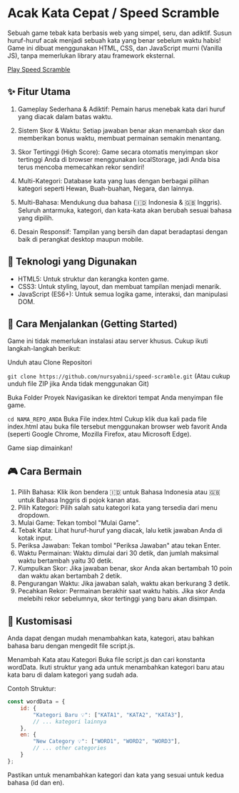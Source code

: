 # Acak Kata Cepat / Speed Scramble
Sebuah game tebak kata berbasis web yang simpel, seru, dan adiktif. Susun huruf-huruf acak menjadi sebuah kata yang benar sebelum waktu habis! Game ini dibuat menggunakan HTML, CSS, dan JavaScript murni (Vanilla JS), tanpa memerlukan library atau framework eksternal.

[Play Speed Scramble](https://speed-scramble-gray-ten.vercel.app/)

## ✨ Fitur Utama
1. Gameplay Sederhana & Adiktif: Pemain harus menebak kata dari huruf yang diacak dalam batas waktu.
2. Sistem Skor & Waktu: Setiap jawaban benar akan menambah skor dan memberikan bonus waktu, membuat permainan semakin menantang.
3. Skor Tertinggi (High Score): Game secara otomatis menyimpan skor tertinggi Anda di browser menggunakan localStorage, jadi Anda bisa terus mencoba memecahkan rekor sendiri!

4. Multi-Kategori: Database kata yang luas dengan berbagai pilihan kategori seperti Hewan, Buah-buahan, Negara, dan lainnya.

5. Multi-Bahasa: Mendukung dua bahasa (🇮🇩 Indonesia & 🇬🇧 Inggris). Seluruh antarmuka, kategori, dan kata-kata akan berubah sesuai bahasa yang dipilih.

6. Desain Responsif: Tampilan yang bersih dan dapat beradaptasi dengan baik di perangkat desktop maupun mobile.

## 🚀 Teknologi yang Digunakan
- HTML5: Untuk struktur dan kerangka konten game.
- CSS3: Untuk styling, layout, dan membuat tampilan menjadi menarik.
- JavaScript (ES6+): Untuk semua logika game, interaksi, dan manipulasi DOM.

## 🏁 Cara Menjalankan (Getting Started)
Game ini tidak memerlukan instalasi atau server khusus. Cukup ikuti langkah-langkah berikut:

Unduh atau Clone Repositori

```git clone https://github.com/nursyabnii/speed-scramble.git```
(Atau cukup unduh file ZIP jika Anda tidak menggunakan Git)

Buka Folder Proyek
Navigasikan ke direktori tempat Anda menyimpan file game.

```cd NAMA_REPO_ANDA```
Buka File index.html
Cukup klik dua kali pada file index.html atau buka file tersebut menggunakan browser web favorit Anda (seperti Google Chrome, Mozilla Firefox, atau Microsoft Edge).

Game siap dimainkan!

## 🎮 Cara Bermain
1. Pilih Bahasa: Klik ikon bendera 🇮🇩 untuk Bahasa Indonesia atau 🇬🇧 untuk Bahasa Inggris di pojok kanan atas.
2. Pilih Kategori: Pilih salah satu kategori kata yang tersedia dari menu dropdown.
3. Mulai Game: Tekan tombol "Mulai Game".
4. Tebak Kata: Lihat huruf-huruf yang diacak, lalu ketik jawaban Anda di kotak input.
5. Periksa Jawaban: Tekan tombol "Periksa Jawaban" atau tekan Enter.
6. Waktu Permainan: Waktu dimulai dari 30 detik, dan jumlah maksimal waktu bertambah yaitu 30 detik.
7. Kumpulkan Skor: Jika jawaban benar, skor Anda akan bertambah 10 poin dan waktu akan bertambah 2 detik.
8. Pengurangan Waktu: Jika jawaban salah, waktu akan berkurang 3 detik.
9. Pecahkan Rekor: Permainan berakhir saat waktu habis. Jika skor Anda melebihi rekor sebelumnya, skor tertinggi yang baru akan disimpan.

## 🔧 Kustomisasi
Anda dapat dengan mudah menambahkan kata, kategori, atau bahkan bahasa baru dengan mengedit file script.js.

Menambah Kata atau Kategori
Buka file script.js dan cari konstanta wordData. Ikuti struktur yang ada untuk menambahkan kategori baru atau kata baru di dalam kategori yang sudah ada.

Contoh Struktur:
```JavaScript
const wordData = {
    id: {
        "Kategori Baru 💡": ["KATA1", "KATA2", "KATA3"],
        // ... kategori lainnya
    },
    en: {
        "New Category 💡": ["WORD1", "WORD2", "WORD3"],
        // ... other categories
    }
};
```

Pastikan untuk menambahkan kategori dan kata yang sesuai untuk kedua bahasa (id dan en).